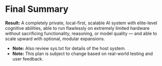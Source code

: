 # Final Summary

**Result:** A completely private, local-first, scalable AI system with elite-level cognitive abilities, able to run flawlessly on extremely limited hardware without sacrificing functionality, reasoning, or model quality — and able to scale upward with optional, modular expansions.

- **Note:** Also review sys.txt for details of the host system.
- **Note:** This plan is subject to change based on real-world testing and user feedback.
